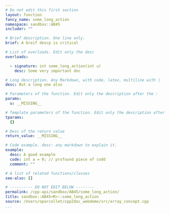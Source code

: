 ```yaml
---
# Do not edit this first section
layout: function
fancy_name: some_long_action
namespace: sandbox::AB45
includer: ""

# Brief description. One line only.
brief: A breif descp is critical

# List of overloads. Edit only the desc
overloads:

  - signature: int some_long_action(int u)
    desc: Some very important doc

# Long description. Any Markdown, with code, latex, multiline with |
desc: But a long one also

# Parameters of the function. Edit only the description after the :
params:
  u: __MISSING__

# Template parameters of the function. Edit only the description after the :
tparams:
  {}

# Desc of the return value
return_value: __MISSING__

# Code example. desc: any markdown to explain it.
example:
  desc: A good example
  code: int a = 0; // profound piece of codd
  comment: ""

# A list of related functions/classes
see-also: []

# ---------- DO NOT EDIT BELOW --------
permalink: /cpp-api/sandbox/AB45/some_long_action/
title: sandbox::AB45<R>::some_long_action
source: /Users/oparcollet/cpp2doc_webdemo/src/array_concept.cpp
...
```


